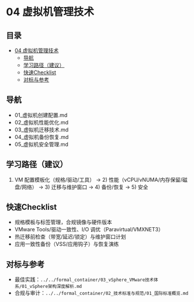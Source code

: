 # 04 虚拟机管理技术

## 目录

- [04 虚拟机管理技术](#04-虚拟机管理技术)
  - [导航](#导航)
  - [学习路径（建议）](#学习路径建议)
  - [快速Checklist](#快速checklist)
  - [对标与参考](#对标与参考)



## 导航

- 01_虚拟机创建配置.md
- 02_虚拟机性能优化.md
- 03_虚拟机迁移技术.md
- 04_虚拟机备份恢复.md
- 05_虚拟机安全管理.md

## 学习路径（建议）

1) VM 配置模板化（规格/驱动/工具） → 2) 性能（vCPU/vNUMA/内存保留/磁盘/网络） → 3) 迁移与维护窗口 → 4) 备份/恢复 → 5) 安全

## 快速Checklist

- 规格模板与标签管理，合规镜像与硬件版本
- VMware Tools/驱动一致性、I/O 调优（Paravirtual/VMXNET3）
- 热迁移前检查（带宽/延迟/锁定）与维护窗口计划
- 应用一致性备份（VSS/应用钩子）与恢复演练

## 对标与参考

- 最佳实践：`../../formal_container/03_vSphere_VMware技术体系/01_vSphere架构深度解析.md`
- 合规与审计：`../../formal_container/02_技术标准与规范/01_国际标准概览.md`

